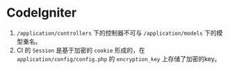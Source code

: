 # CodeIgniter

1. `/application/controllers` 下的控制器不可与 `/application/models` 下的模型重名。
2. CI 的 `Session` 是基于加密的 `cookie` 形成的，在 `application/config/config.php` 的 `encryption_key` 上存储了加密的key。
